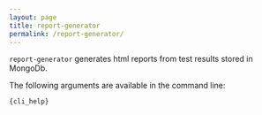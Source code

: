 ```yaml
---
layout: page
title: report-generator
permalink: /report-generator/
---
```


<!-- README.md is auto generated from README-template.md by calling ingest-metrics-generator with the `--update-docs` argument -->

`report-generator` generates html reports from test results stored in MongoDb.

The following arguments are available in the command line:

```
{cli_help}
```
